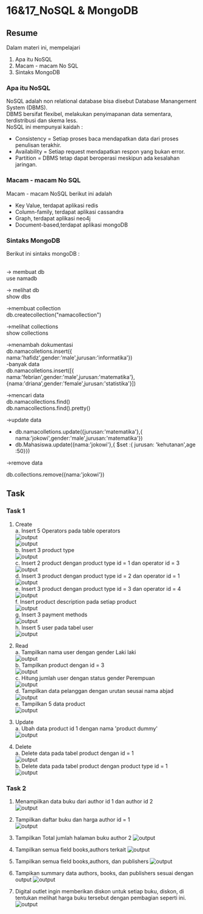 # 16&17_NoSQL & MongoDB

## Resume

Dalam materi ini, mempelajari <br />

1. Apa itu NoSQL <br />
2. Macam - macam No SQL <br />
3. Sintaks MongoDB <br />

### Apa itu NoSQL

NoSQL adalah non relational database bisa disebut Database Manangement System (DBMS).<br />
DBMS bersifat flexibel, melakukan penyimapanan data sementara, terdistribusi dan skema less.<br />
NoSQL ini mempunyai kaidah : <br />

- Consistency = Setiap proses baca mendapatkan data dari proses penulisan terakhir. <br />
- Availability = Setiap request mendapatkan respon yang bukan error.<br />
- Partition = DBMS tetap dapat beroperasi meskipun ada kesalahan jaringan.<br />

### Macam - macam No SQL

Macam - macam NoSQL berikut ini adalah <br />

- Key Value, terdapat aplikasi redis<br />
- Column-family, terdapat aplikasi cassandra<br />
- Graph, terdapat aplikasi neo4j<br />
- Document-based,terdapat aplikasi mongoDB

### Sintaks MongoDB

Berikut ini sintaks mongoDB :<br /><br />

-> membuat db <br />
use namadb <br />

-> melihat db <br />
show dbs <br />

->membuat collection<br />
db.createcollection("namacollection")<br />

->melihat collections<br />
show collections<br />

->menambah dokumentasi<br />
db.namacolletions.insert({ nama:'hafidz',gender:'male',jurusan:'informatika'})<br />
-banyak data<br />
db.namacolletions.insert([{ nama:'febrian',gender:'male',jurusan:'matematika'},{nama:'driana',gender:'female',jurusan:'statistika'}])<br />

->mencari data <br />
db.namacollections.find()<br />
db.namacollections.find().pretty()<br />

->update data <br />

- db.namacolletions.update({jurusan:'matematika'},{ nama:'jokowi',gender:'male',jurusan:'matematika'}) <br />
- db.Mahasiswa.update({nama:'jokowi'},{ $set :{ jurusan: 'kehutanan',age :50}}) <br />

->remove data<br />

db.collections.remove({nama:'jokowi'})<br />

## Task

### Task 1

1. Create <br />
   a. Insert 5 Operators pada table operators<br />
   ![output](https://github.com/hafidzencis/java_muhammad-hafidz-febriansyah/blob/master/16%2617_NoSQL%26MongoDB/screenshot/1.JPG)<br />
   ![output](https://github.com/hafidzencis/java_muhammad-hafidz-febriansyah/blob/master/16%2617_NoSQL%26MongoDB/screenshot/2.JPG)<br />
   b. Insert 3 product type<br />
   ![output](https://github.com/hafidzencis/java_muhammad-hafidz-febriansyah/blob/master/16%2617_NoSQL%26MongoDB/screenshot/1-Create-b.JPG)<br />
   c. Insert 2 product dengan product type id = 1 dan operator id = 3<br />
   ![output](https://github.com/hafidzencis/java_muhammad-hafidz-febriansyah/blob/master/16%2617_NoSQL%26MongoDB/screenshot/1-Create-c.JPG)<br />
   d. Insert 3 product dengan product type id = 2 dan operator id = 1<br />
   ![output](https://github.com/hafidzencis/java_muhammad-hafidz-febriansyah/blob/master/16%2617_NoSQL%26MongoDB/screenshot/1-Create-d.JPG)<br />
   e. Insert 3 product dengan product type id = 3 dan operator id = 4<br />
   ![output](https://github.com/hafidzencis/java_muhammad-hafidz-febriansyah/blob/master/16%2617_NoSQL%26MongoDB/screenshot/1-Create-e.JPG)<br />
   f. Insert product description pada setiap product<br />
   ![output](https://github.com/hafidzencis/java_muhammad-hafidz-febriansyah/blob/master/16%2617_NoSQL%26MongoDB/screenshot/1-Create-f.JPG)<br />
   g. Insert 3 payment methods<br />
   ![output](https://github.com/hafidzencis/java_muhammad-hafidz-febriansyah/blob/master/16%2617_NoSQL%26MongoDB/screenshot/1-Create-g.JPG)<br />
   h. Insert 5 user pada tabel user<br />
   ![output](https://github.com/hafidzencis/java_muhammad-hafidz-febriansyah/blob/master/16%2617_NoSQL%26MongoDB/screenshot/1-Create-h.JPG)<br />

2. Read <br />
   a. Tampilkan nama user dengan gender Laki laki<br />
   ![output](https://github.com/hafidzencis/java_muhammad-hafidz-febriansyah/blob/master/16%2617_NoSQL%26MongoDB/screenshot/2-read-a.JPG)<br />
   b. Tampilkan product dengan id = 3<br />
   ![output](https://github.com/hafidzencis/java_muhammad-hafidz-febriansyah/blob/master/16%2617_NoSQL%26MongoDB/screenshot/2-read-b.JPG)<br />
   c. Hitung jumlah user dengan status gender Perempuan<br />
   ![output](https://github.com/hafidzencis/java_muhammad-hafidz-febriansyah/blob/master/16%2617_NoSQL%26MongoDB/screenshot/2-read-c.JPG)<br />
   d. Tampilkan data pelanggan dengan urutan seusai nama abjad<br />
   ![output](https://github.com/hafidzencis/java_muhammad-hafidz-febriansyah/blob/master/16%2617_NoSQL%26MongoDB/screenshot/2-read-d.JPG)<br />
   e. Tampilkan 5 data product<br />
   ![output](https://github.com/hafidzencis/java_muhammad-hafidz-febriansyah/blob/master/16%2617_NoSQL%26MongoDB/screenshot/2-read-e.JPG)<br />

3. Update <br />
   a. Ubah data product id 1 dengan nama 'product dummy'<br />
   ![output](https://github.com/hafidzencis/java_muhammad-hafidz-febriansyah/blob/master/16%2617_NoSQL%26MongoDB/screenshot/3-delete-a.JPG)<br />

4. Delete <br />
   a. Delete data pada tabel product dengan id = 1<br />
   ![output](https://github.com/hafidzencis/java_muhammad-hafidz-febriansyah/blob/master/16%2617_NoSQL%26MongoDB/screenshot/4-delete-a.JPG)<br />
   b. Delete data pada tabel product dengan product type id = 1<br />
   ![output](https://github.com/hafidzencis/java_muhammad-hafidz-febriansyah/blob/master/16%2617_NoSQL%26MongoDB/screenshot/4-delete-b.JPG)<br />

### Task 2

1. Menampilkan data buku dari author id 1 dan author id 2<br />
   ![output](https://github.com/hafidzencis/java_muhammad-hafidz-febriansyah/blob/master/16%2617_NoSQL%26MongoDB/screenshot/2-1.JPG)<br />

2. Tampilkan daftar buku dan harga author id = 1<br />
   ![output](https://github.com/hafidzencis/java_muhammad-hafidz-febriansyah/blob/master/16%2617_NoSQL%26MongoDB/screenshot/agregasi/2.JPG)<br />

3. Tampilkan Total jumlah halaman buku author 2
   ![output](https://github.com/hafidzencis/java_muhammad-hafidz-febriansyah/blob/master/16%2617_NoSQL%26MongoDB/screenshot/agregasi/3.JPG)<br />

4. Tampilkan semua field books,authors terkait
   ![output](https://github.com/hafidzencis/java_muhammad-hafidz-febriansyah/blob/master/16%2617_NoSQL%26MongoDB/screenshot/agregasi/4.JPG)<br />

5. Tampilkan semua field books,authors, dan publishers
   ![output](https://github.com/hafidzencis/java_muhammad-hafidz-febriansyah/blob/master/16%2617_NoSQL%26MongoDB/screenshot/agregasi/5.JPG)<br />

6. Tampikan summary data authors, books, dan publishers sesuai dengan output
   ![output](https://github.com/hafidzencis/java_muhammad-hafidz-febriansyah/blob/master/16%2617_NoSQL%26MongoDB/screenshot/agregasi/6.JPG)<br />

7. Digital outlet ingin memberikan diskon untuk setiap buku, diskon, di tentukan melihat harga buku tersebut dengan pembagian seperti ini.
   ![output](https://github.com/hafidzencis/java_muhammad-hafidz-febriansyah/blob/master/16%2617_NoSQL%26MongoDB/screenshot/agregasi/7.JPG)<br />
